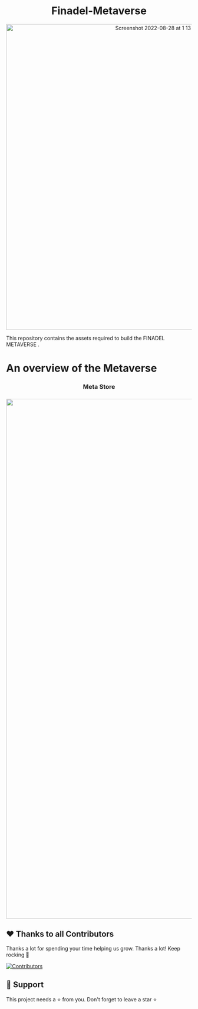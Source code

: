 


<h1 align="center">Finadel-Metaverse</h1>


<p align="center">
<img width="828" alt="Screenshot 2022-08-28 at 1 13 57 AM" src="https://user-images.githubusercontent.com/86067292/187045726-b8ab7f66-5e0f-4186-bd15-4175b850b567.png">
</p>





This repository contains the assets required to build the FINADEL METAVERSE  . 


# An overview of the Metaverse

<h3 align="center">  Meta Store </h3>

<h3 align="center"> <img width="1408" alt="Screenshot 2022-08-28 at 2 02 56 AM" src="https://user-images.githubusercontent.com/86067292/187047045-187f36f3-e80f-42fa-9ca3-eca7e6742db2.png">
 </h3>




##  ❤️ Thanks to all Contributors

Thanks a lot for spending your time helping us grow. Thanks a lot! Keep rocking 🍻
<p> 
 
[![Contributors](https://contrib.rocks/image?repo=Finadel1/Finadel-Metaverse)](https://github.com/Finadel1/Finadel-Metaverse)
 
</p>


## 🙏 Support

This project needs a ⭐️ from you. Don't forget to leave a star ⭐️

